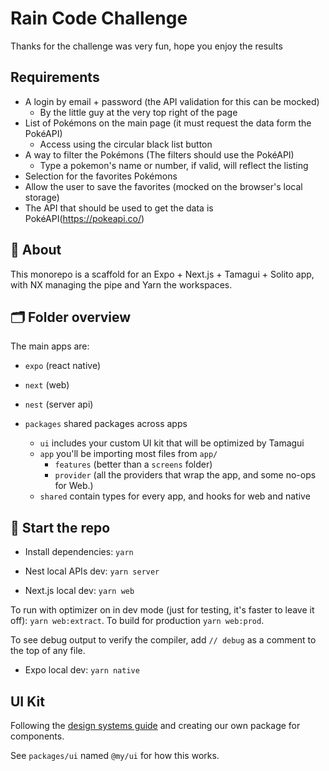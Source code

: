 # Rain Code Challenge

Thanks for the challenge was very fun, hope you enjoy the results

## Requirements

- A login by email + password (the API validation for this can be mocked)
  - By the little guy at the very top right of the page
- List of Pokémons on the main page (it must request the data form the PokéAPI)
  - Access using the circular black list button
- A way to filter the Pokémons (The filters should use the PokéAPI)
  - Type a pokemon's name or number, if valid, will reflect the listing
- Selection for the favorites Pokémons
- Allow the user to save the favorites (mocked on the browser's local storage)
- The API that should be used to get the data is PokéAPI(https://pokeapi.co/)

## 🔦 About

This monorepo is a scaffold for an Expo + Next.js + Tamagui + Solito app, with NX managing the pipe and Yarn the workspaces.

## 🗂 Folder overview

The main apps are:

- `expo` (react native)
- `next` (web)
- `nest` (server api)

- `packages` shared packages across apps
  - `ui` includes your custom UI kit that will be optimized by Tamagui
  - `app` you'll be importing most files from `app/`
    - `features` (better than a `screens` folder)
    - `provider` (all the providers that wrap the app, and some no-ops for Web.)
  - `shared` contain types for every app, and hooks for web and native

## 🏁 Start the repo

- Install dependencies: `yarn`

- Nest local APIs dev: `yarn server`

- Next.js local dev: `yarn web`

To run with optimizer on in dev mode (just for testing, it's faster to leave it off): `yarn web:extract`. To build for production `yarn web:prod`.

To see debug output to verify the compiler, add `// debug` as a comment to the top of any file.

- Expo local dev: `yarn native`

## UI Kit

Following the [design systems guide](https://tamagui.dev/docs/guides/design-systems) and creating our own package for components.

See `packages/ui` named `@my/ui` for how this works.
